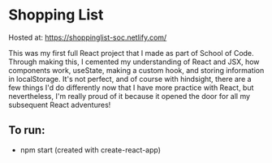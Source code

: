 # Shopping List

Hosted at: https://shoppinglist-soc.netlify.com/

This was my first full React project that I made as part of School of Code. Through making this, I cemented my understanding of React and JSX, how components work, useState, making a custom hook, and storing information in localStorage. It's not perfect, and of course with hindsight, there are a few things I'd do differently now that I have more practice with React, but nevertheless, I'm really proud of it because it opened the door for all my subsequent React adventures!

## To run:

- npm start (created with create-react-app)

